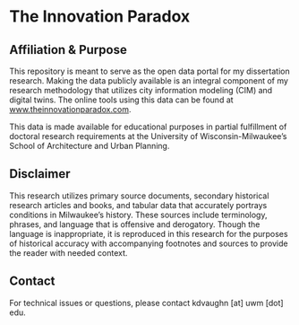# The Innovation Paradox
## Affiliation & Purpose
This repository is meant to serve as the open data portal for my dissertation research.  Making the data publicly available is an integral component of my research methodology that utilizes city information modeling (CIM) and digital twins.  The online tools using this data can be found at www.theinnovationparadox.com.

This data is made available for educational purposes in partial fulfillment of doctoral research requirements at the University of Wisconsin-Milwaukee’s School of Architecture and Urban Planning.

## Disclaimer
This research utilizes primary source documents, secondary historical research articles and books, and tabular data that accurately portrays conditions in Milwaukee’s history.  These sources include terminology, phrases, and language that is offensive and derogatory.  Though the language is inappropriate, it is reproduced in this research for the purposes of historical accuracy with accompanying footnotes and sources to provide the reader with needed context.

## Contact
For technical issues or questions, please contact kdvaughn [at] uwm [dot] edu.
